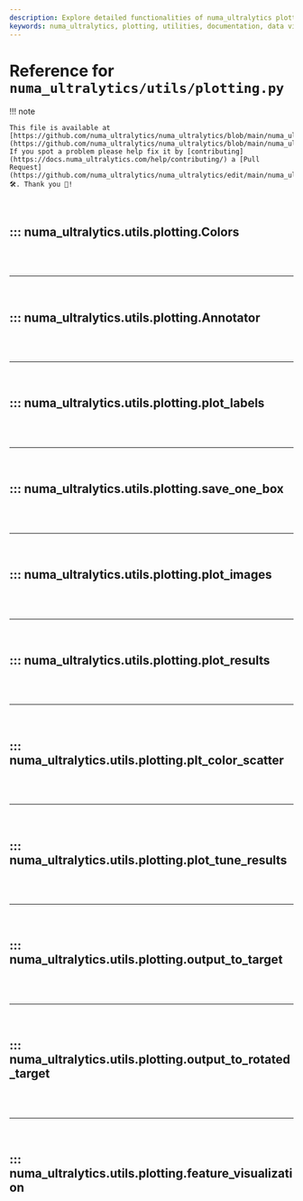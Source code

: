 ```yaml
---
description: Explore detailed functionalities of numa_ultralytics plotting utilities for data visualizations and custom annotations in ML projects.
keywords: numa_ultralytics, plotting, utilities, documentation, data visualization, annotations, python, ML tools
---
```


# Reference for `numa_ultralytics/utils/plotting.py`

!!! note

    This file is available at [https://github.com/numa_ultralytics/numa_ultralytics/blob/main/numa_ultralytics/utils/plotting.py](https://github.com/numa_ultralytics/numa_ultralytics/blob/main/numa_ultralytics/utils/plotting.py). If you spot a problem please help fix it by [contributing](https://docs.numa_ultralytics.com/help/contributing/) a [Pull Request](https://github.com/numa_ultralytics/numa_ultralytics/edit/main/numa_ultralytics/utils/plotting.py) 🛠️. Thank you 🙏!

<br>

## ::: numa_ultralytics.utils.plotting.Colors

<br><br><hr><br>

## ::: numa_ultralytics.utils.plotting.Annotator

<br><br><hr><br>

## ::: numa_ultralytics.utils.plotting.plot_labels

<br><br><hr><br>

## ::: numa_ultralytics.utils.plotting.save_one_box

<br><br><hr><br>

## ::: numa_ultralytics.utils.plotting.plot_images

<br><br><hr><br>

## ::: numa_ultralytics.utils.plotting.plot_results

<br><br><hr><br>

## ::: numa_ultralytics.utils.plotting.plt_color_scatter

<br><br><hr><br>

## ::: numa_ultralytics.utils.plotting.plot_tune_results

<br><br><hr><br>

## ::: numa_ultralytics.utils.plotting.output_to_target

<br><br><hr><br>

## ::: numa_ultralytics.utils.plotting.output_to_rotated_target

<br><br><hr><br>

## ::: numa_ultralytics.utils.plotting.feature_visualization

<br><br>
